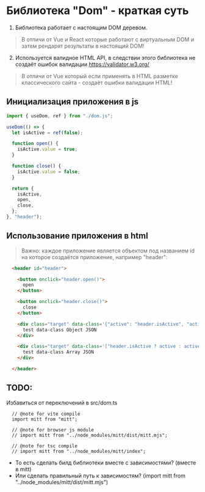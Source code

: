 # Библиотека "Dom" - краткая суть
 1. Библиотека работает с настоящим DOM деревом.
  > В отличи от Vue и React которые работают  с виртуальным DOM и затем рендарят результаты в настоящий DOM!
 2. Используется валидное HTML API, в следствии этого библиотека не создаёт ошибок валидации https://validator.w3.org/
  > В отличи от Vue который если применять в HTML разметке классического сайта - создаёт ошибки валидации HTML!



## Инициализация приложения в js
```js
import { useDom, ref } from "./dom.js";

useDom(() => {
  let isActive = ref(false);

  function open() {
    isActive.value = true;
  }

  function close() {
    isActive.value = false;
  }

  return {
    isActive,
    open,
    close,
  };
}, "header");

```



## Использование приложения в html
> Важно: каждое приложение является объектом под названием id на которое создаётся приложение, например "header":
```html
  <header id="header">

    <button onclick="header.open()">
      open
    </button>

    <button onclick="header.close()">
      close
    </button>

    <div class="target" data-class='{"active": "header.isActive", "active-not": "!header.isActive"}'>
      test data-class Object JSON
    </div>

    <div class="target" data-class='["header.isActive ? active : active-not", "!header.isActive ? test-not : test"]'>
      test data-class Array JSON
    </div>

  </header>
```



## TODO:
Избавиться от переключений в src/dom.ts
```
  // @note for vite compile
  import mitt from "mitt";

  // @note for browser js module
  // import mitt from "../node_modules/mitt/dist/mitt.mjs";

  // @note for tsc compile
  // import mitt from "../node_modules/mitt/index";
```
* То есть сделать билд библиотеки вместе с зависимостями? (вместе в mitt)   
* Или сделать правильный путь к зависимостям? (import mitt from "../node_modules/mitt/dist/mitt.mjs")   